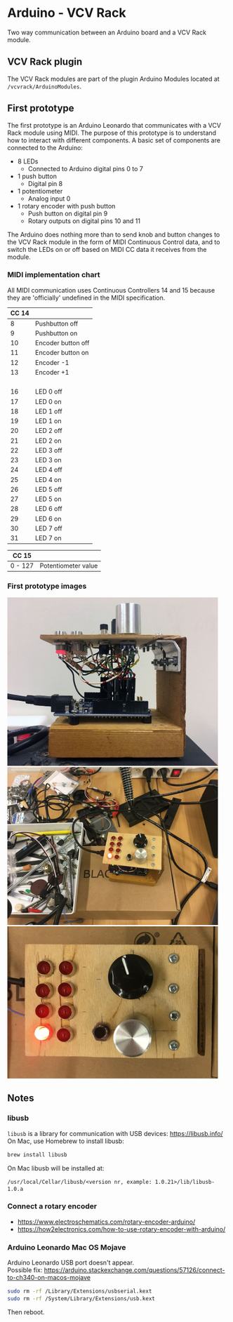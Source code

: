 # Arduino - VCV Rack

Two way communication between an Arduino board and a VCV Rack module.

## VCV Rack plugin

The VCV Rack modules are part of the plugin Arduino Modules located at `/vcvrack/ArduinoModules`.

## First prototype

The first prototype is an Arduino Leonardo that communicates with a VCV Rack module using MIDI. The purpose of this prototype is to understand how to interact with different components. A basic set of components are connected to the Arduino:

- 8 LEDs
  - Connected to Arduino digital pins 0 to 7
- 1 push button
  - Digital pin 8
- 1 potentiometer
  - Analog input 0
- 1 rotary encoder with push button
  - Push button on digital pin 9
  - Rotary outputs on digital pins 10 and 11

The Arduino does nothing more than to send knob and button changes to the VCV Rack module in the form of MIDI Continuous Control data, and to switch the LEDs on or off based on MIDI CC data it receives from the module.

### MIDI implementation chart

All MIDI communication uses Continuous Controllers 14 and 15 because they are 'officially' undefined in the MIDI specification.

| CC 14 |   |
| --- | --- |
| 8 | Pushbutton off |
| 9 | Pushbutton on |
| 10 | Encoder button off |
| 11 | Encoder button on |
| 12 | Encoder -1 |
| 13 | Encoder +1 |
| &nbsp; | &nbsp; |
| 16 | LED 0 off |
| 17 | LED 0 on |
| 18 | LED 1 off |
| 19 | LED 1 on |
| 20 | LED 2 off |
| 21 | LED 2 on |
| 22 | LED 3 off |
| 23 | LED 3 on |
| 24 | LED 4 off |
| 25 | LED 4 on |
| 26 | LED 5 off |
| 27 | LED 5 on |
| 28 | LED 6 off |
| 29 | LED 6 on |
| 30 | LED 7 off |
| 31 | LED 7 on |

| CC 15 |   |
| --- | --- |
| 0 - 127 | Potentiometer value |

### First prototype images

<img src="assets/img/prototype1_side_2020-01-16_1200.jpg" alt="Prototype 1" style="max-width:480px;">

<img src="assets/img/prototype1_overview_2020-01-16_1200.jpg" alt="Prototype 1" style="max-width:480px;">

<img src="assets/img/prototype1_top_2020-01-16_1200.jpg" alt="Prototype 1" style="max-width:480px;">




## Notes

### libusb

`libusb` is a library for communication with USB devices: https://libusb.info/<br />
On Mac, use Homebrew to install libusb:

```bash
brew install libusb
```

On Mac libusb will be installed at:

```
/usr/local/Cellar/libusb/<version nr, example: 1.0.21>/lib/libusb-1.0.a
```

### Connect a rotary encoder

- https://www.electroschematics.com/rotary-encoder-arduino/
- https://how2electronics.com/how-to-use-rotary-encoder-with-arduino/

### Arduino Leonardo Mac OS Mojave

Arduino Leonardo USB port doesn't appear.<br>
Possible fix: https://arduino.stackexchange.com/questions/57126/connect-to-ch340-on-macos-mojave

```bash
sudo rm -rf /Library/Extensions/usbserial.kext
sudo rm -rf /System/Library/Extensions/usb.kext
```

Then reboot.

<style>
img {
  max-width: 480px;
}
</style>
